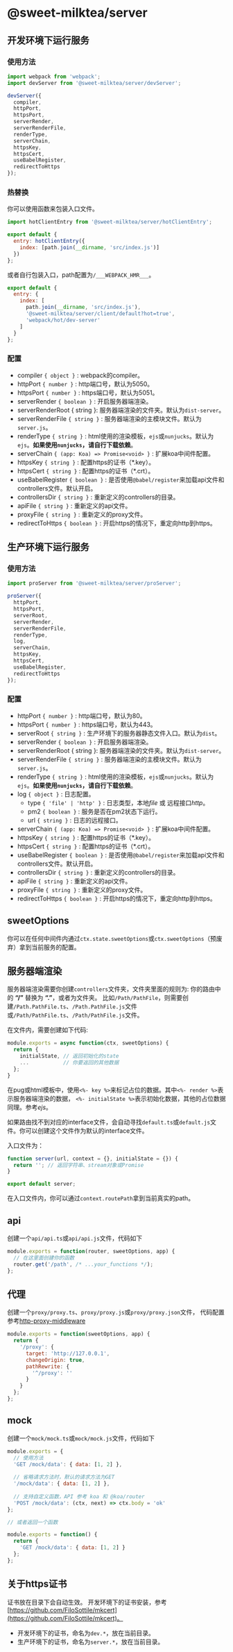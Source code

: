 # @sweet-milktea/server

## 开发环境下运行服务

### 使用方法

```javascript
import webpack from 'webpack';
import devServer from '@sweet-milktea/server/devServer';

devServer({
  compiler,
  httpPort,
  httpsPort,
  serverRender,
  serverRenderFile,
  renderType,
  serverChain,
  httpsKey,
  httpsCert,
  useBabelRegister,
  redirectToHttps
});
```

### 热替换

你可以使用函数来包装入口文件。

```javascript
import hotClientEntry from '@sweet-milktea/server/hotClientEntry';

export default {
  entry: hotClientEntry({
    index: [path.join(__dirname, 'src/index.js')]
  })
};
```

或者自行包装入口，path配置为`/___WEBPACK_HMR___`。

```javascript
export default {
  entry: {
    index: [
      path.join(__dirname, 'src/index.js'),
      '@sweet-milktea/server/client/default?hot=true',
      'webpack/hot/dev-server'
    ]
  }
};
```

### 配置

* compiler `{ object }` : webpack的compiler。
* httpPort `{ number }` : http端口号，默认为5050。
* httpsPort `{ number }` : https端口号，默认为5051。
* serverRender `{ boolean }` : 开启服务器端渲染。
* serverRenderRoot { string }: 服务器端渲染的文件夹。默认为`dist-server`。
* serverRenderFile `{ string }` : 服务器端渲染的主模块文件。默认为`server.js`。
* renderType `{ string }` : html使用的渲染模板，`ejs`或`nunjucks`。默认为`ejs`。**如果使用`nunjucks`，请自行下载依赖**。
* serverChain `{ (app: Koa) => Promise<void> }` : 扩展koa中间件配置。
* httpsKey `{ string }` : 配置https的证书（*.key）。
* httpsCert `{ string }` : 配置https的证书（*.crt）。
* useBabelRegister `{ boolean }` : 是否使用`@babel/register`来加载api文件和controllers文件。默认开启。
* controllersDir `{ string }` : 重新定义的controllers的目录。
* apiFile `{ string }` : 重新定义的api文件。
* proxyFile `{ string }` : 重新定义的proxy文件。
* redirectToHttps `{ boolean }` : 开启https的情况下，重定向http到https。

## 生产环境下运行服务

### 使用方法

```javascript
import proServer from '@sweet-milktea/server/proServer';

proServer({
  httpPort,
  httpsPort,
  serverRoot,
  serverRender,
  serverRenderFile,
  renderType,
  log,
  serverChain,
  httpsKey,
  httpsCert,
  useBabelRegister,
  redirectToHttps
});
```

### 配置

* httpPort `{ number }` : http端口号，默认为80。
* httpsPort `{ number }` : https端口号，默认为443。
* serverRoot `{ string }` : 生产环境下的服务器静态文件入口。默认为`dist`。
* serverRender `{ boolean }` : 开启服务器端渲染。
* serverRenderRoot { string }: 服务器端渲染的文件夹。默认为`dist-server`。
* serverRenderFile `{ string }` : 服务器端渲染的主模块文件。默认为`server.js`。
* renderType `{ string }` : html使用的渲染模板，`ejs`或`nunjucks`。默认为`ejs`。**如果使用`nunjucks`，请自行下载依赖**。
* log `{ object }` : 日志配置。
  * type `{ 'file' | 'http' }` : 日志类型，本地*file* 或 远程接口*http*。
  * pm2 `{ boolean }` : 服务是否在pm2状态下运行。
  * url `{ string }` : 日志的远程接口。
* serverChain `{ (app: Koa) => Promise<void> }` : 扩展koa中间件配置。
* httpsKey `{ string }` : 配置https的证书（*.key）。
* httpsCert `{ string }` : 配置https的证书（*.crt）。
* useBabelRegister `{ boolean }` : 是否使用`@babel/register`来加载api文件和controllers文件。默认开启。
* controllersDir `{ string }` : 重新定义的controllers的目录。
* apiFile `{ string }` : 重新定义的api文件。
* proxyFile `{ string }` : 重新定义的proxy文件。
* redirectToHttps `{ boolean }` : 开启https的情况下，重定向http到https。

## sweetOptions

你可以在任何中间件内通过`ctx.state.sweetOptions`或`ctx.sweetOptions`（预废弃）拿到当前服务的配置。

## 服务器端渲染

服务器端渲染需要你创建`controllers`文件夹，文件夹里面的规则为: 你的路由中的 **“/”** 替换为 **“.”**，或者为文件夹。
比如`/Path/PathFile`，则需要创建`/Path.PathFile.ts`、`/Path.PathFile.js`文件
或`/Path/PathFile.ts`、`/Path/PathFile.js`文件。   

在文件内，需要创建如下代码:

```javascript
module.exports = async function(ctx, sweetOptions) {
  return {
    initialState, // 返回初始化的state
    ...           // 你要返回的其他数据
  };
}
```

在pug或html模板中，使用`<%- key %>`来标记占位的数据。其中`<%- render %>`表示服务器端渲染的数据，
`<%- initialState %>`表示初始化数据，其他的占位数据同理。参考*ejs*。   

如果路由找不到对应的interface文件，会自动寻找`default.ts`或`default.js`文件。你可以创建这个文件作为默认的interface文件。

入口文件为：

```javascript
function server(url, context = {}, initialState = {}) {
  return ''; // 返回字符串、stream对象或Promise
}

export default server;
```

在入口文件内，你可以通过`context.routePath`拿到当前真实的path。

## api

创建一个`api/api.ts`或`api/api.js`文件，代码如下

```javascript
module.exports = function(router, sweetOptions, app) {
  // 在这里面创建你的函数
  router.get('/path', /* ...your_functions */);
};
```

## 代理

创建一个`proxy/proxy.ts`、`proxy/proxy.js`或`proxy/proxy.json`文件，
代码配置参考[http-proxy-middleware](https://github.com/chimurai/http-proxy-middleware)

```javascript
module.exports = function(sweetOptions, app) {
  return {
    '/proxy': {
      target: 'http://127.0.0.1',
      changeOrigin: true,
      pathRewrite: {
        '^/proxy': ''
      }
    }
  };
};
```

## mock

创建一个`mock/mock.ts`或`mock/mock.js`文件，代码如下

```javascript
module.exports = {
  // 使用方法
  'GET /mock/data': { data: [1, 2] },
  
  // 省略请求方法时，默认的请求方法为GET
  '/mock/data': { data: [1, 2] },
  
  // 支持自定义函数，API 参考 koa 和 @koa/router
  'POST /mock/data': (ctx, next) => ctx.body = 'ok'
};

// 或者返回一个函数

module.exports = function() {
  return {
    'GET /mock/data': { data: [1, 2] }
  };
};
```

## 关于https证书

证书放在目录下会自动生效。
开发环境下的证书安装，参考[https://github.com/FiloSottile/mkcert](https://github.com/FiloSottile/mkcert)。

* 开发环境下的证书，命名为`dev.*`，放在当前目录。
* 生产环境下的证书，命名为`server.*`，放在当前目录。